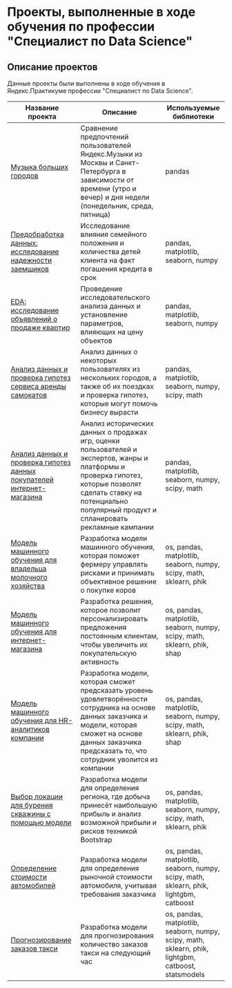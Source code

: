 # Проекты, выполненные в ходе обучения по профессии "Специалист по Data Science"

## Описание проектов
Данные проекты были выполнены в ходе обучения в Яндекс.Практикуме профессии  "Специалист по Data Science".

| Название проекта              | Описание           | Используемые библиотеки                     |
| -------------------- | ---------------------|---------------------------|
| [Музыка больших городов](https://github.com/ajmailova/Yandex-practicum-projects/tree/main/project1_yandex_music) | Сравнение предпочтений пользователей Яндекс.Музыки из Москвы и Санкт-Петербурга в зависимости от времени (утро и вечер) и дня недели (понедельник, среда, пятница) | pandas |
| [Предобработка данных: исследование надежности заемщиков]() | Исследование влияния семейного положения и количества детей клиента на факт погашения кредита в срок | pandas, matplotlib, seaborn, numpy |
| [EDA: исследование объявлений о продаже квартир]() | Проведение исследовательского анализа данных и установление параметров, влияющих на цену объектов | pandas, matplotlib, seaborn, numpy |
| [Анализ данных и проверка гипотез сервиса аренды самокатов]() |  Анализ данных о некоторых пользователях из нескольких городов, а также об их поездках и проверка гипотез, которые могут помочь бизнесу вырасти| pandas, matplotlib, seaborn, numpy, scipy, math |
| [Анализ данных и проверка гипотез данных покупателей интернет-магазина]() | Анализ исторических данных о продажах игр, оценки пользователей и экспертов, жанры и платформы и проверка гипотез, которые позволят сделать ставку на потенциально популярный продукт и спланировать рекламные кампании| pandas, matplotlib, seaborn, numpy, scipy, math |
| [Модель машинного обучения для владельца молочного хозяйства]() | Разработка модели машинного обучения, которая поможет фермеру управлять рисками и принимать объективное решение о покупке коров| os, pandas, matplotlib, seaborn, numpy, scipy, math, sklearn, phik |
| [Модель машинного обучения для интернет-магазина]() | Разработка решения, которое позволит персонализировать предложения постоянным клиентам, чтобы увеличить их покупательскую активность| os, pandas, matplotlib, seaborn, numpy, scipy, math, sklearn, phik, shap |
| [Модель машинного обучения для HR-аналитиков компании]() | Разработка модели, которая сможет предсказать уровень удовлетворённости сотрудника на основе данных заказчика и модели, которая сможет на основе данных заказчика предсказать то, что сотрудник уволится из компании| os, pandas, matplotlib, seaborn, numpy, scipy, math, sklearn, phik, shap |
| [Выбор локации для бурения скважины с помощью модели]() | Разработка модели для определения региона, где добыча принесёт наибольшую прибыль и анализ возможной прибыли и рисков техникой Bootstrap| os, pandas, matplotlib, seaborn, numpy, scipy, math, sklearn, phik |
| [Определение стоимости автомобилей]() | Разработка модели для определения рыночной стоимости автомобиля, учитывая требования заказчика| os, pandas, matplotlib, seaborn, numpy, scipy, math, sklearn, phik, lightgbm, catboost |
| [Прогнозирование заказов такси]() | Разработка модели для прогнозирования количество заказов такси на следующий час| os, pandas, matplotlib, seaborn, numpy, scipy, math, sklearn, phik, lightgbm, catboost, statsmodels |
